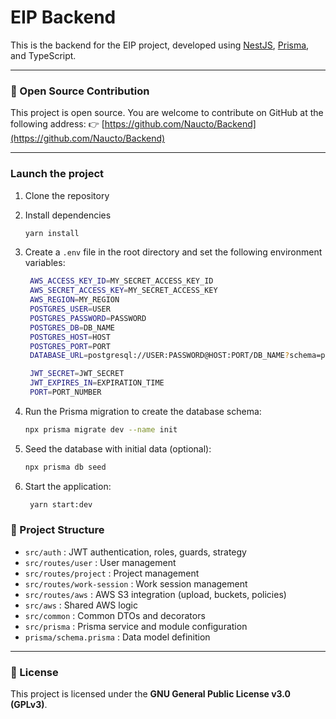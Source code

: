 # EIP Backend

This is the backend for the EIP project, developed using [NestJS](https://nestjs.com/), [Prisma](https://www.prisma.io/), and TypeScript.

---

### 📢 Open Source Contribution

This project is open source. You are welcome to contribute on GitHub at the following address:
👉 [https://github.com/Naucto/Backend](https://github.com/Naucto/Backend)

---

### Launch the project

1. Clone the repository

2. Install dependencies

   ```bash
   yarn install
   ```

3. Create a `.env` file in the root directory and set the following environment variables:

   ```bash
    AWS_ACCESS_KEY_ID=MY_SECRET_ACCESS_KEY_ID
    AWS_SECRET_ACCESS_KEY=MY_SECRET_ACCESS_KEY
    AWS_REGION=MY_REGION
    POSTGRES_USER=USER
    POSTGRES_PASSWORD=PASSWORD
    POSTGRES_DB=DB_NAME
    POSTGRES_HOST=HOST
    POSTGRES_PORT=PORT
    DATABASE_URL=postgresql://USER:PASSWORD@HOST:PORT/DB_NAME?schema=public

    JWT_SECRET=JWT_SECRET
    JWT_EXPIRES_IN=EXPIRATION_TIME
    PORT=PORT_NUMBER
    ```

4. Run the Prisma migration to create the database schema:

   ```bash
   npx prisma migrate dev --name init
   ```

5. Seed the database with initial data (optional):

   ```bash
   npx prisma db seed
   ```
6. Start the application:

   ```bash
    yarn start:dev
    ```

### 📁 Project Structure

- `src/auth` : JWT authentication, roles, guards, strategy
- `src/routes/user` : User management
- `src/routes/project` : Project management
- `src/routes/work-session` : Work session management
- `src/routes/aws` : AWS S3 integration (upload, buckets, policies)
- `src/aws` : Shared AWS logic
- `src/common` : Common DTOs and decorators
- `src/prisma` : Prisma service and module configuration
- `prisma/schema.prisma` : Data model definition

---

### 📄 License

This project is licensed under the **GNU General Public License v3.0 (GPLv3)**.
